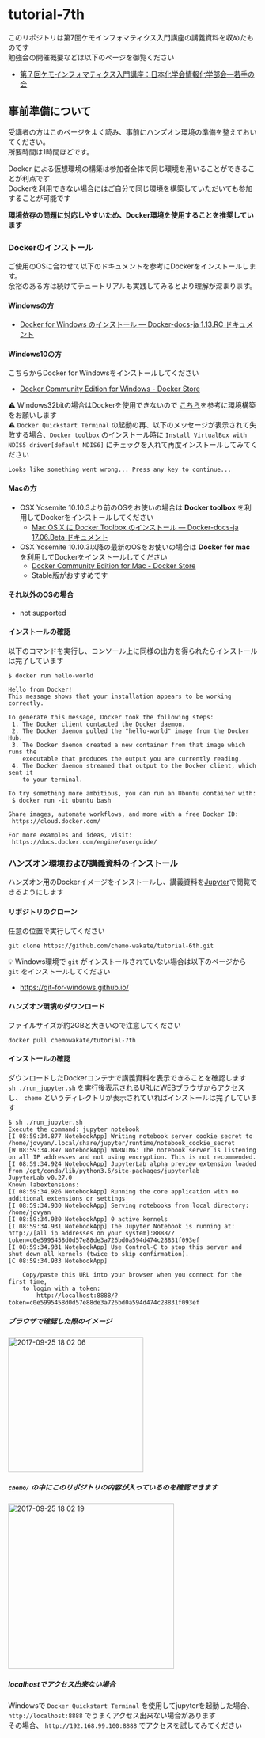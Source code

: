 # tutorial-7th
このリポジトリは第7回ケモインフォマティクス入門講座の講義資料を収めたものです  
勉強会の開催概要などは以下のページを御覧ください  

- [第７回ケモインフォマティクス入門講座：日本化学会情報化学部会―若手の会](http://cicsj.chemistry.or.jp/wakate/news-contents/news170905.html)

## 事前準備について

受講者の方はこのページをよく読み、事前にハンズオン環境の準備を整えておいてください。  
所要時間は1時間ほどです。  

Docker による仮想環境の構築は参加者全体で同じ環境を用いることができることが利点です  
Dockerを利用できない場合にはご自分で同じ環境を構築していただいても参加することが可能です  
  
**環境依存の問題に対応しやすいため、Docker環境を使用することを推奨しています**

### Dockerのインストール
ご使用のOSに合わせて以下のドキュメントを参考にDockerをインストールします。  
余裕のある方は続けてチュートリアルも実践してみるとより理解が深まります。

#### Windowsの方
- [Docker for Windows のインストール — Docker-docs-ja 1.13.RC ドキュメント](http://docs.docker.jp/windows/step_one.html)

#### Windows10の方
こちらからDocker for Windowsをインストールしてください  
- [Docker Community Edition for Windows - Docker Store](https://store.docker.com/editions/community/docker-ce-desktop-windows)

:warning: Windows32bitの場合はDockerを使用できないので [こちら](https://github.com/chemo-wakate/tutorial-FAQ#1-pcの権限などが理由でdockerをインストールできない場合)を参考に環境構築をお願いします  
:warning: `Docker Quickstart Terminal` の起動の再、以下のメッセージが表示されて失敗する場合、`Docker toolbox` のインストール時に `Install VirtualBox with NDIS5 driver[default NDIS6]` にチェックを入れて再度インストールしてみてください
```
Looks like something went wrong... Press any key to continue...
```

#### Macの方
- OSX Yosemite 10.10.3より前のOSをお使いの場合は **Docker toolbox** を利用してDockerをインストールしてください
    - [Mac OS X に Docker Toolbox のインストール — Docker-docs-ja 17.06.Beta ドキュメント](http://docs.docker.jp/docker-for-mac/step_one.html)
- OSX Yosemite 10.10.3以降の最新のOSをお使いの場合は **Docker for mac** を利用してDockerをインストールしてください
    - [Docker Community Edition for Mac - Docker Store](https://store.docker.com/editions/community/docker-ce-desktop-mac)
    - Stable版がおすすめです

#### それ以外のOSの場合
- not supported

#### インストールの確認

以下のコマンドを実行し、コンソール上に同様の出力を得られたらインストールは完了しています

```
$ docker run hello-world

Hello from Docker!
This message shows that your installation appears to be working correctly.

To generate this message, Docker took the following steps:
 1. The Docker client contacted the Docker daemon.
 2. The Docker daemon pulled the "hello-world" image from the Docker Hub.
 3. The Docker daemon created a new container from that image which runs the
    executable that produces the output you are currently reading.
 4. The Docker daemon streamed that output to the Docker client, which sent it
    to your terminal.

To try something more ambitious, you can run an Ubuntu container with:
 $ docker run -it ubuntu bash

Share images, automate workflows, and more with a free Docker ID:
 https://cloud.docker.com/

For more examples and ideas, visit:
 https://docs.docker.com/engine/userguide/
```

### ハンズオン環境および講義資料のインストール

ハンズオン用のDockerイメージをインストールし、講義資料を[Jupyter](http://jupyter.org/)で閲覧できるようにします


#### リポジトリのクローン
任意の位置で実行してください  

```
git clone https://github.com/chemo-wakate/tutorial-6th.git
```
:bulb: Windows環境で `git` がインストールされていない場合は以下のページから `git` をインストールしてください  
- https://git-for-windows.github.io/

#### ハンズオン環境のダウンロード
ファイルサイズが約2GBと大きいので注意してください

```
docker pull chemowakate/tutorial-7th
```

#### インストールの確認
ダウンロードしたDockerコンテナで講義資料を表示できることを確認します  
`sh ./run_jupyter.sh` を実行後表示されるURLにWEBブラウザからアクセスし、 `chemo` というディレクトリが表示されていればインストールは完了しています

```
$ sh ./run_jupyter.sh
Execute the command: jupyter notebook
[I 08:59:34.877 NotebookApp] Writing notebook server cookie secret to /home/jovyan/.local/share/jupyter/runtime/notebook_cookie_secret
[W 08:59:34.897 NotebookApp] WARNING: The notebook server is listening on all IP addresses and not using encryption. This is not recommended.
[I 08:59:34.924 NotebookApp] JupyterLab alpha preview extension loaded from /opt/conda/lib/python3.6/site-packages/jupyterlab
JupyterLab v0.27.0
Known labextensions:
[I 08:59:34.926 NotebookApp] Running the core application with no additional extensions or settings
[I 08:59:34.930 NotebookApp] Serving notebooks from local directory: /home/jovyan
[I 08:59:34.930 NotebookApp] 0 active kernels
[I 08:59:34.931 NotebookApp] The Jupyter Notebook is running at: http://[all ip addresses on your system]:8888/?token=c0e5995458d0d57e88de3a726bd0a594d474c28831f093ef
[I 08:59:34.931 NotebookApp] Use Control-C to stop this server and shut down all kernels (twice to skip confirmation).
[C 08:59:34.933 NotebookApp]

    Copy/paste this URL into your browser when you connect for the first time,
    to login with a token:
        http://localhost:8888/?token=c0e5995458d0d57e88de3a726bd0a594d474c28831f093ef
```

##### ブラウザで確認した際のイメージ
<img width="273" alt="2017-09-25 18 02 06" src="https://user-images.githubusercontent.com/7918702/30800676-b9e8e08a-a21b-11e7-8afe-8bd7c5295fcc.png">

##### `chemo/` の中にこのリポジトリの内容が入っているのを確認できます
<img width="335" alt="2017-09-25 18 02 19" src="https://user-images.githubusercontent.com/7918702/30800721-e576bbb4-a21b-11e7-85c6-b0f38ae5765c.png">

##### localhostでアクセス出来ない場合
Windowsで `Docker Quickstart Terminal` を使用してjupyterを起動した場合、 `http://localhost:8888` でうまくアクセス出来ない場合があります  
その場合、 `http://192.168.99.100:8888` でアクセスを試してみてください
